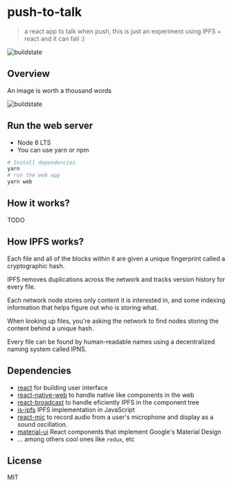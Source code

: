 # push-to-talk

> a react app to talk when push, this is just an experiment using IPFS + react and it can fail :)

![buildstate](https://travis-ci.org/agrcrobles/push-to-talk.svg?branch=master)

## Overview

An image is worth a thousand words

![buildstate](https://github.com/agrcrobles/push-to-talk/blob/master/assets/mj270_lg.png?raw=true
)

## Run the web server

* Node 8 LTS
* You can use yarn or npm

```bash
# Install dependencies
yarn
# run the web app
yarn web
```

## How it works?

TODO

## How IPFS works?

Each file and all of the blocks within it are given a unique fingerprint called a cryptographic hash.

IPFS removes duplications across the network and tracks version history for every file.

Each network node stores only content it is interested in, and some indexing information that helps figure out who is storing what.

When looking up files, you're asking the network to find nodes storing the content behind a unique hash.

Every file can be found by human-readable names using a decentralized naming system called IPNS.

## Dependencies

* [react](https://reactjs.org/) for building user interface
* [react-native-web](https://github.com/necolas/react-native-web) to handle native like components in the web
* [react-broadcast](https://github.com/ReactTraining/react-broadcast) to handle eficiently IPFS in the component tree
* [js-ipfs](https://github.com/ipfs/js-ipfs) IPFS implementation in JavaScript 
* [react-mic](https://github.com/hackingbeauty/react-mic) to record audio from a user's microphone and display as a sound oscillation.
* [material-ui](material-ui.com) React components that implement Google's Material Design
* ... among others cool ones like `redux`, etc

## License

MIT